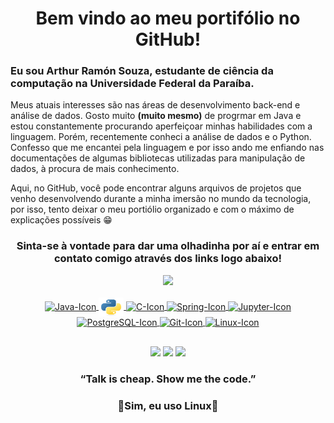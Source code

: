 <h1 align="center"> Bem vindo ao meu portifólio no GitHub! </h1>

<h3> Eu sou Arthur Ramón Souza, estudante de ciência da computação na Universidade Federal da Paraíba.</h3>

<p> 
  Meus atuais interesses são nas áreas de desenvolvimento back-end e análise de dados. Gosto muito <b>(muito mesmo)</b> de progrmar 
  em Java e estou constantemente procurando aperfeiçoar minhas habilidades com a linguagem. Porém, recentemente conheci a análise 
  de dados e o Python. Confesso que me encantei pela linguagem e por isso ando me enfiando nas documentações de algumas bibliotecas
  utilizadas para manipulação de dados, à procura de mais conhecimento.
</p>

<p> 
  Aqui, no GitHub, você pode encontrar alguns arquivos de projetos que venho desenvolvendo durante a minha imersão no mundo da tecnologia, por 
  isso, tento deixar o meu portiólio organizado e com o máximo de explicações possíveis 😁
</p>

 <h3 align="center"> Sinta-se à vontade para dar uma olhadinha por aí e entrar em contato comigo através dos links logo abaixo!</h3>
 
 <div align="center" style="float: left">
 <a href="https://github.com/ArthurRamonSouza">
   <img height="180em" src="https://github-readme-stats.vercel.app/api?username=ArthurRamonSouza&show_icons=true&theme=tokyonight&include_all_commits=true&count_private=true"/>
<!--   <img height="180em" src="https://github-readme-stats.vercel.app/api/top-langs/?username=ArthurRamonSouza&layout=compact&langs_count=7&theme=tokyonight"/>
</div> -->
 
 <div align="center" style="display: inline_block"><br>
    <img align="center" alt="Java-Icon" height="30" width="40" src="https://cdn.jsdelivr.net/gh/devicons/devicon/icons/java/java-original.svg">
    <img align="center" alt="Python-Icon" height="30" width="40" src="https://raw.githubusercontent.com/devicons/devicon/master/icons/python/python-original.svg">
    <img align="center" alt="C-Icon" height="30" width="40" src="https://cdn.jsdelivr.net/gh/devicons/devicon/icons/c/c-original.svg">
    <img align="center" alt="Spring-Icon" height="30" width="40" src="https://cdn.jsdelivr.net/gh/devicons/devicon/icons/spring/spring-original.svg" />
    <img align="center" alt="Jupyter-Icon" height="30" width="40" src="https://cdn.jsdelivr.net/gh/devicons/devicon/icons/jupyter/jupyter-original.svg">
    <img align="center" alt="PostgreSQL-Icon" height="30" width="40" src="https://cdn.jsdelivr.net/gh/devicons/devicon/icons/postgresql/postgresql-plain.svg">
    <img align="center" alt="Git-Icon" height="30" width="40" src="https://cdn.jsdelivr.net/gh/devicons/devicon/icons/git/git-original.svg">
    <img align="center" alt="Linux-Icon" height="30" width="40" src="https://cdn.jsdelivr.net/gh/devicons/devicon/icons/linux/linux-original.svg" />
  </div>
  
 ##
   
<div align="center" style="display: inline_block"> 
  <a href="https://www.linkedin.com/in/arthurramon" target="_blank"><img src="https://img.shields.io/badge/-LinkedIn-%230077B5?style=for-the-badge&logo=linkedin&logoColor=white" target="_blank"></a>
  <a href = "mailto:arthuramon.souza93@hotmail.com"><img src="https://img.shields.io/badge/Gmail-D14836?style=for-the-badge&logo=gmail&logoColor=white"></a>
  <a href="https://instagram.com/arthur_ramon_sz/" target="_blank"><img src="https://img.shields.io/badge/-Instagram-%23E4405F?style=for-the-badge&logo=instagram&logoColor=white" target="_blank"></a>
  </div>
<h3 align="center"> “Talk is cheap. Show me the code.”</h3>
<h3 align="center">🐧Sim, eu uso Linux🐧</h3>
